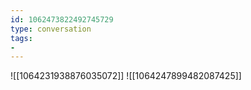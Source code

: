 ```yaml
---
id: 1062473822492745729
type: conversation
tags:
- 
---
```

![[1064231938876035072]]
![[1064247899482087425]]

